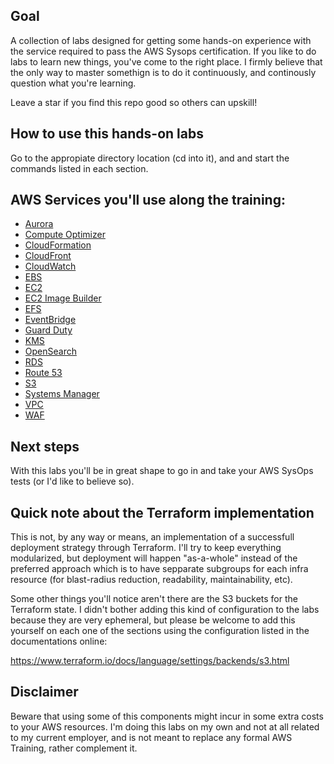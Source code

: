 ## Goal

A collection of labs designed for getting some hands-on experience with the
service required to pass the AWS Sysops certification. If you like to do labs to learn new things,
you've come to the right place. I firmly believe that the only way to master somethign is to do it
continuously, and continously question what you're learning.

Leave a star if you find this repo good so others can upskill!

## How to use this hands-on labs

Go to the appropiate directory location (cd into it), and and start the commands listed in each section.


## AWS Services you'll use along the training:


* [Aurora](https://docs.aws.amazon.com/AmazonRDS/latest/AuroraUserGuide/CHAP_AuroraOverview.html)
* [Compute Optimizer](https://docs.aws.amazon.com/compute-optimizer/latest/ug/what-is-compute-optimizer.html)
* [CloudFormation](https://docs.aws.amazon.com/AWSCloudFormation/latest/UserGuide/Welcome.html)
* [CloudFront](https://docs.aws.amazon.com/AmazonCloudFront/latest/DeveloperGuide/Introduction.html)
* [CloudWatch](https://docs.aws.amazon.com/AmazonCloudWatch/latest/monitoring/WhatIsCloudWatch.html)
* [EBS](https://docs.aws.amazon.com/AWSEC2/latest/UserGuide/AmazonEBS.html)
* [EC2](https://docs.aws.amazon.com/ec2/index.html)
* [EC2 Image Builder](https://docs.aws.amazon.com/imagebuilder/latest/userguide/what-is-image-builder.html)
* [EFS](https://docs.aws.amazon.com/efs/latest/ug/whatisefs.html)
* [EventBridge](https://docs.aws.amazon.com/eventbridge/latest/userguide/eb-what-is.html)
* [Guard Duty](https://docs.aws.amazon.com/guardduty/latest/ug/what-is-guardduty.html)
* [KMS](https://docs.aws.amazon.com/kms/latest/developerguide/overview.html)
* [OpenSearch](https://docs.aws.amazon.com/opensearch-service/latest/developerguide/what-is.html)
* [RDS](https://docs.aws.amazon.com/AmazonRDS/latest/UserGuide/Welcome.html)
* [Route 53](https://docs.aws.amazon.com/Route53/latest/DeveloperGuide/Welcome.html)
* [S3](https://docs.aws.amazon.com/AmazonS3/latest/userguide/Welcome.html)
* [Systems Manager](https://docs.aws.amazon.com/systems-manager/latest/userguide/what-is-systems-manager.html)
* [VPC](https://docs.aws.amazon.com/vpc/latest/userguide/what-is-amazon-vpc.html)
* [WAF](https://docs.aws.amazon.com/waf/latest/developerguide/waf-chapter.html)


## Next steps

With this labs you'll be in great shape to go in and take your AWS SysOps tests (or I'd like to believe so).

## Quick note about the Terraform implementation

This is not, by any way or means, an implementation of a successfull deployment strategy
through Terraform. I'll try to keep everything modularized, but deployment will happen 
"as-a-whole" instead of the preferred approach which is to have sepparate subgroups for each
infra resource (for blast-radius reduction, readability, maintainability, etc).

Some other things you'll notice aren't there are the S3 buckets for the Terraform state.
I didn't bother adding this kind of configuration to the labs because they are very ephemeral,
but please be welcome to add this yourself on each one of the sections using the configuration listed
in the documentations online:

https://www.terraform.io/docs/language/settings/backends/s3.html

## Disclaimer

Beware that using some of this components might incur in some extra costs to your AWS resources. 
I'm doing this labs on my own and not at all related to my current employer, and is not meant to replace any formal
AWS Training, rather complement it.
